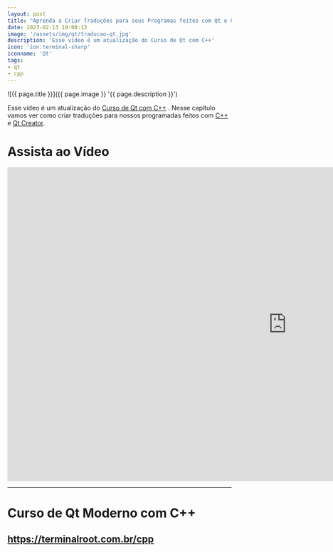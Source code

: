 ```yaml
---
layout: post
title: "Aprenda a Criar Traduções para seus Programas feitos com Qt e C++"
date: 2023-02-13 19:08:13
image: '/assets/img/qt/traducao-qt.jpg'
description: 'Esse vídeo é um atualização do Curso de Qt com C++'
icon: 'ion:terminal-sharp'
iconname: 'Qt'
tags:
- qt
- cpp
---
```


![{{ page.title }}]({{ page.image }} '{{ page.description }}')

Esse vídeo é um atualização do [Curso de Qt com C++](https://terminalroot.com.br/cpp) . Nesse capítulo vamos ver como criar traduções para nossos programadas feitos com [C++](https://terminalroot.com.br/tags#cpp) e [Qt Creator](https://terminalroot.com.br/2022/06/como-instalar-o-qt-creator-6-com-qtwebengine-no-windows-e-linux.html).

# Assista ao Vídeo

<iframe width="1253" height="705" src="https://www.youtube.com/embed/dXQ_4thmkT0" title="YouTube video player" frameborder="0" allow="accelerometer; autoplay; clipboard-write; encrypted-media; gyroscope; picture-in-picture" allowfullscreen></iframe>

---

# Curso de Qt Moderno com C++
## <https://terminalroot.com.br/cpp>


